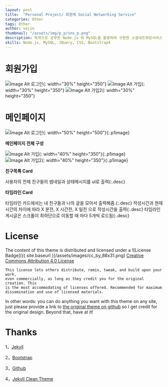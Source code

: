 ```yaml
---
layout: post
title:  "Personal Project/ 회원제 Social Networking Service"
categories: Other
tags: Other
author: sejin
thumbnail: "/assets/img/p_p/sns_p.png"
description: 독학으로 공부한 Node.js 와 MySQL을 활용하여 구현한 소셜네트워킹서비스입니다. 친구기능, 회원태그기능, 해쉬태그기능 등이 구현되어 있습니다.
skills: Node.js, MySQL, JQuery, CSS, Bootstrap4 
---
```


회원가입
============

![Image Alt 로그인]({{site.url}}/assets/img/p_p/sns_p.png){: width="30%" height="350"} 
![Image Alt 가입]({{site.url}}/assets/img/p_p/join1.png){: width="30%" height="350"} 
![Image Alt 가입2]({{site.url}}/assets/img/p_p/join_2.png){: width="30%" height="350"}

메인페이지
=======

![Image Alt 로그인]({{site.url}}/assets/img/p_p/main1.png){: width="50%" height="500"}{:.p1image} 

**메인페이지 전체 구성** 

![Image Alt 가입]({{site.url}}/assets/img/p_p/main2.png){: width="40%" height="350"}{:.p1image}  
![Image Alt 가입2]({{site.url}}/assets/img/p_p/timeLine.png){: width="40%" height="350"}{:.p1image}   

**친구목록 Card**

사용자의 전체 친구들의 썸네일과 상태메시지를 ul로 출력{:.desc}

**타임라인 Card**  

타임라인 카드에서는 내 친구들과 나의 글을 모아서 출력해줌.{:.desc}
작성시간과 현재시간의 차이에 따라 X 분전, X 시간전, X 일전 으로 작성시간을 출력{:.desc}
타임라인 게시글은 스크롤이 최하단으로 이동할 때 마다 5개씩 로드됨{:.desc}





License
=======

The content of this theme is distributed and licensed under a
![License Badge]({{ site.baseurl }}/assets/images/cc_by_88x31.png)
[Creative Commons Attribution 4.0 License](https://creativecommons.org/licenses/by/4.0/legalcode)

    This license lets others distribute, remix, tweak, and build upon your work,
    even commercially, as long as they credit you for the original creation. This
    is the most accommodating of licenses offered. Recommended for maximum
    dissemination and use of licensed materials.

In other words: you can do anything you want with this theme on any site, just please
provide a link to [the original theme on github](https://github.com/zxixia/jekyll-xixia)
so I get credit for the original design. Beyond that, have at it!

Thanks
======

1，[Jekyll][jekyll-url]

2，[Bootstrap][bootstrap-url]

3，[Github][github-url]

4，[Jekyll Clean Theme][Jekyll-Clean-Theme-url]

[jekyll-url]: http://jekyllrb.com/
[bootstrap-url]: http://getbootstrap.com/
[github-url]: https://github.com/
[Jekyll-Clean-Theme-url]: https://github.com/scotte/jekyll-clean
[xixia-url]: http://xixia.info/